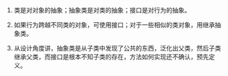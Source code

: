 1. 类是对对象的抽象；抽象类是对类的抽象；接口是对行为的抽象。

2. 如果行为跨越不同类的对象，可使用接口；对于一些相似的类对象，用继承抽象类。

3. 从设计角度讲，抽象类是从子类中发现了公共的东西，泛化出父类，然后子类继承父类，而接口是根本不知子类的存在，方法如何实现还不确认，预先定义。